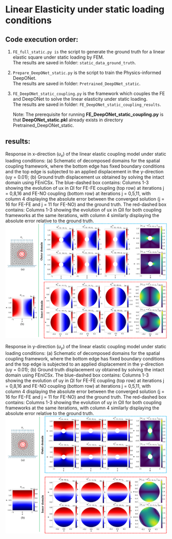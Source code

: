 # Linear Elasticity under static loading conditions  
## Code execution order:  
1. `FE_full_static.py is` the script to generate the ground truth for a linear elastic square under static loading by FEM.  
   The results are saved in folder: `static_data_ground_truth`.  

2. `Prepare_DeepONet_static.py` is the script to train the Physics-informed DeepONet.  
   The results are saved in folder: `Pretrained_DeepONet_static`.  

3. `FE_DeepONet_static_coupling.py` is the framework which couples the FE and DeepONet to solve the linear elasticity under static loading.  
   The results are saved in folder: `FE_DeepONet_static_coupling_results`.
     
   Note: The prerequisite for running **FE_DeepONet_static_coupling.py** is that **DeepONet_static.pkl** already exists in directory Pretrained_DeepONet_static.
   
## results: 
Response in x-direction ($u_x$) of the linear elastic coupling model under static loading conditions: (a) Schematic of decomposed domains for the spatial coupling framework, where the bottom edge has fixed boundary conditions and the top edge is subjected to an applied displacement in the y-direction (uy = 0.01); (b) Ground truth displacement ux obtained by solving the intact domain using FEniCSx. The blue-dashed box contains: Columns 1-3 showing the evolution of ux in ΩI for FE-FE coupling (top row) at iterations j = 0,8,16 and FE-NO coupling (bottom row) at iterations j = 0,5,11, with column 4 displaying the absolute error between the converged solution (j = 16 for FE-FE and j = 11 for FE-NO) and the ground truth. The red-dashed box contains: Columns 1-3 showing the evolution of ux in ΩII for both coupling frameworks at the same iterations, with column 4 similarly displaying the absolute error relative to the ground truth.
![Linear-elastic_static_loadings_u_x](https://github.com/Centrum-IntelliPhysics/Time-Marching-Neural-Operator-FE-Coupling/blob/main/Linear%20Elasticity%20Static%20loading/readme_figures_LE/Fig.4_linear_static_coupling_u.jpg)

Response in y-direction ($u_y$) of the linear elastic coupling model under static loading conditions: (a) Schematic of decomposed domains for the spatial coupling framework, where the bottom edge has fixed boundary conditions and the top edge is subjected to an applied displacement in the y-direction (uy = 0.01); (b) Ground truth displacement uy obtained by solving the intact domain using FEniCSx. The blue-dashed box contains: Columns 1-3 showing the evolution of uy in ΩI for FE-FE coupling (top row) at iterations j = 0,8,16 and FE-NO coupling (bottom row) at iterations j = 0,5,11, with column 4 displaying the absolute error between the converged solution (j = 16 for FE-FE and j = 11 for FE-NO) and the ground truth. The red-dashed box contains: Columns 1-3 showing the evolution of uy in ΩII for both coupling frameworks at the same iterations, with column 4 similarly displaying the absolute error relative to the ground truth.
![Linear-elastic_static_loadings_u_y](https://github.com/Centrum-IntelliPhysics/Time-Marching-Neural-Operator-FE-Coupling/blob/main/Linear%20Elasticity%20Static%20loading/readme_figures_LE/Fig.5_linear_static_coupling_v.jpg)
